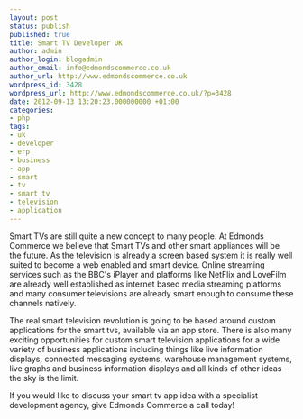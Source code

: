 ```yaml
---
layout: post
status: publish
published: true
title: Smart TV Developer UK
author: admin
author_login: blogadmin
author_email: info@edmondscommerce.co.uk
author_url: http://www.edmondscommerce.co.uk
wordpress_id: 3428
wordpress_url: http://www.edmondscommerce.co.uk/?p=3428
date: 2012-09-13 13:20:23.000000000 +01:00
categories:
- php
tags:
- uk
- developer
- erp
- business
- app
- smart
- tv
- smart tv
- television
- application
---
```

Smart TVs are still quite a new concept to many people. At Edmonds Commerce we believe that Smart TVs and other smart appliances will be the future. As the television is already a screen based system it is really well suited to become a web enabled and smart device. Online streaming services such as the BBC's iPlayer and platforms like NetFlix and LoveFilm are already well established as internet based media streaming platforms and many consumer televisions are already smart enough to consume these channels natively.

The real smart television revolution is going to be based around custom applications for the smart tvs, available via an app store. There is also many exciting opportunities for custom smart television applications for a wide variety of business applications including things like live information displays, connected messaging systems, warehouse management systems, live graphs and business information displays and all kinds of other ideas - the sky is the limit.

If you would like to discuss your smart tv app idea with a specialist development agency, give Edmonds Commerce a call today!
